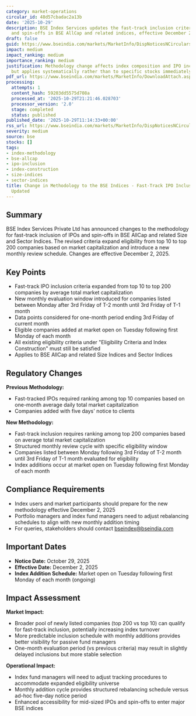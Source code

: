 ```yaml
---
category: market-operations
circular_id: 48d57cbadac2a13b
date: '2025-10-29'
description: BSE Index Services updates the fast-track inclusion criteria for IPOs
  and spin-offs in BSE AllCap and related indices, effective December 2, 2025.
draft: false
guid: https://www.bseindia.com/markets/MarketInfo/DispNoticesNCirculars.aspx?Noticeid={CC037AC2-7B89-41F4-8505-B46EAAD90BBD}&noticeno=20251029-21&dt=10/29/2025&icount=21&totcount=60&flag=0
impact: medium
impact_ranking: medium
importance_ranking: medium
justification: Methodology change affects index composition and IPO inclusion criteria
  but applies systematically rather than to specific stocks immediately
pdf_url: https://www.bseindia.com/markets/MarketInfo/DownloadAttach.aspx?id=20251029-21&attachedId=
processing:
  attempts: 1
  content_hash: 59203dd5575d708a
  processed_at: '2025-10-29T21:21:46.028703'
  processor_version: '2.0'
  stage: completed
  status: published
published_date: '2025-10-29T11:14:33+00:00'
rss_url: https://www.bseindia.com/markets/MarketInfo/DispNoticesNCirculars.aspx?Noticeid={CC037AC2-7B89-41F4-8505-B46EAAD90BBD}&noticeno=20251029-21&dt=10/29/2025&icount=21&totcount=60&flag=0
severity: medium
source: bse
stocks: []
tags:
- index-methodology
- bse-allcap
- ipo-inclusion
- index-construction
- size-indices
- sector-indices
title: Change in Methodology to the BSE Indices - Fast-Track IPO Inclusion Criteria
  Updated
---
```


## Summary

BSE Index Services Private Ltd has announced changes to the methodology for fast-track inclusion of IPOs and spin-offs in BSE AllCap and related Size and Sector Indices. The revised criteria expand eligibility from top 10 to top 200 companies based on market capitalization and introduce a new monthly review schedule. Changes are effective December 2, 2025.

## Key Points

- Fast-track IPO inclusion criteria expanded from top 10 to top 200 companies by average total market capitalization
- New monthly evaluation window introduced for companies listed between Monday after 3rd Friday of T-2 month until 3rd Friday of T-1 month
- Data points considered for one-month period ending 3rd Friday of current month
- Eligible companies added at market open on Tuesday following first Monday of each month
- All existing eligibility criteria under "Eligibility Criteria and Index Construction" must still be satisfied
- Applies to BSE AllCap and related Size Indices and Sector Indices

## Regulatory Changes

**Previous Methodology:**
- Fast-tracked IPOs required ranking among top 10 companies based on one-month average daily total market capitalization
- Companies added with five days' notice to clients

**New Methodology:**
- Fast-track inclusion requires ranking among top 200 companies based on average total market capitalization
- Structured monthly review cycle with specific eligibility window
- Companies listed between Monday following 3rd Friday of T-2 month until 3rd Friday of T-1 month evaluated for eligibility
- Index additions occur at market open on Tuesday following first Monday of each month

## Compliance Requirements

- Index users and market participants should prepare for the new methodology effective December 2, 2025
- Portfolio managers and index fund managers need to adjust rebalancing schedules to align with new monthly addition timing
- For queries, stakeholders should contact bseindex@bseindia.com

## Important Dates

- **Notice Date:** October 29, 2025
- **Effective Date:** December 2, 2025
- **Index Addition Schedule:** Market open on Tuesday following first Monday of each month (ongoing)

## Impact Assessment

**Market Impact:**
- Broader pool of newly listed companies (top 200 vs top 10) can qualify for fast-track inclusion, potentially increasing index turnover
- More predictable inclusion schedule with monthly additions provides better visibility for passive fund managers
- One-month evaluation period (vs previous criteria) may result in slightly delayed inclusions but more stable selection

**Operational Impact:**
- Index fund managers will need to adjust tracking procedures to accommodate expanded eligibility universe
- Monthly addition cycle provides structured rebalancing schedule versus ad-hoc five-day notice period
- Enhanced accessibility for mid-sized IPOs and spin-offs to enter major BSE indices